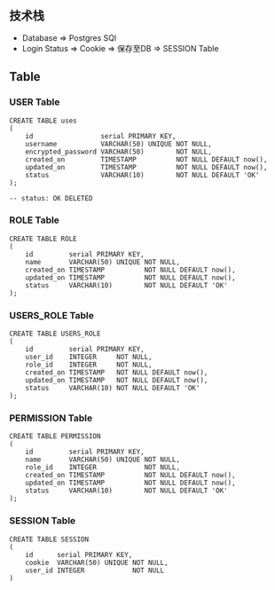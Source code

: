 ## 技术栈

- Database => Postgres SQl
- Login Status => Cookie => 保存至DB => SESSION Table

## Table

### USER Table

```postgresql
CREATE TABLE uses
(
    id                 serial PRIMARY KEY,
    username           VARCHAR(50) UNIQUE NOT NULL,
    encrypted_password VARCHAR(50)        NOT NULL,
    created_on         TIMESTAMP          NOT NULL DEFAULT now(),
    updated_on         TIMESTAMP          NOT NULL DEFAULT now(),
    status             VARCHAR(10)        NOT NULL DEFAULT 'OK'
);

-- status: OK DELETED
```

### ROLE Table

```postgresql
CREATE TABLE ROLE
(
    id         serial PRIMARY KEY,
    name       VARCHAR(50) UNIQUE NOT NULL,
    created_on TIMESTAMP          NOT NULL DEFAULT now(),
    updated_on TIMESTAMP          NOT NULL DEFAULT now(),
    status     VARCHAR(10)        NOT NULL DEFAULT 'OK'
);
```

### USERS_ROLE Table

```postgresql
CREATE TABLE USERS_ROLE
(
    id         serial PRIMARY KEY,
    user_id    INTEGER     NOT NULL,
    role_id    INTEGER     NOT NULL,
    created_on TIMESTAMP   NOT NULL DEFAULT now(),
    updated_on TIMESTAMP   NOT NULL DEFAULT now(),
    status     VARCHAR(10) NOT NULL DEFAULT 'OK'
);
```

### PERMISSION Table

```postgresql
CREATE TABLE PERMISSION
(
    id         serial PRIMARY KEY,
    name       VARCHAR(50) UNIQUE NOT NULL,
    role_id    INTEGER            NOT NULL,
    created_on TIMESTAMP          NOT NULL DEFAULT now(),
    updated_on TIMESTAMP          NOT NULL DEFAULT now(),
    status     VARCHAR(10)        NOT NULL DEFAULT 'OK'
);
```

### SESSION Table

```postgresql
CREATE TABLE SESSION
(
    id      serial PRIMARY KEY,
    cookie  VARCHAR(50) UNIQUE NOT NULL,
    user_id INTEGER            NOT NULL
)
```
